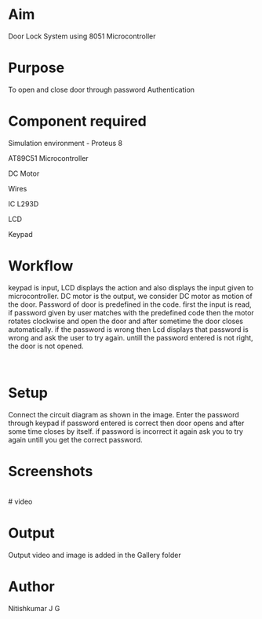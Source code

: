 # Aim
Door Lock System using 8051 Microcontroller
<br>

# Purpose
To open and close door through password Authentication
<br>

# Component required
Simulation environment - Proteus 8

AT89C51 Microcontroller

DC Motor

Wires

IC L293D

LCD

Keypad
<br>


# Workflow
keypad is input, LCD displays the action and also displays the input given to microcontroller.
DC motor is the output, we consider DC motor as motion of the door.
Password of door is predefined in the code.
first the input is read, if password given by user matches with the predefined code then the motor rotates clockwise and open the door and after sometime the door closes automatically.
if the password is wrong then Lcd displays that password is wrong and ask the user to try again.
untill the password entered is not right, the door is not opened.


<br>

# Setup 
Connect the circuit diagram as shown in the image.
Enter the password through keypad
if password entered is correct then door opens and after some time closes by itself.
if password is incorrect it again ask you to try again untill you get the correct password.


# Screenshots
<br>
# video

# Output

Output video and image is added in the Gallery folder
<br>


# Author
Nitishkumar J G
